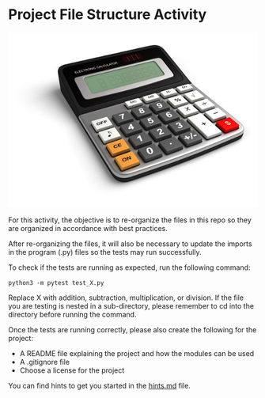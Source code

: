 # Project File Structure Activity

![an image of a calculator](assets/calculator.jpg)

For this activity, the objective is to re-organize the files in this repo so they are organized in accordance with best practices.

After re-organizing the files, it will also be necessary to update the imports in the program (.py) files so the tests may run successfully.

To check if the tests are running as expected, run the following command:

```
python3 -m pytest test_X.py
```

Replace X with addition, subtraction, multiplication, or division. If the file you are testing is nested in a sub-directory, please remember to cd into the directory before running the command.

Once the tests are running correctly, please also create the following for the project:
* A README file explaining the project and how the modules can be used
* A .gitignore file
* Choose a license for the project

You can find hints to get you started in the [hints.md](hints.md) file.
